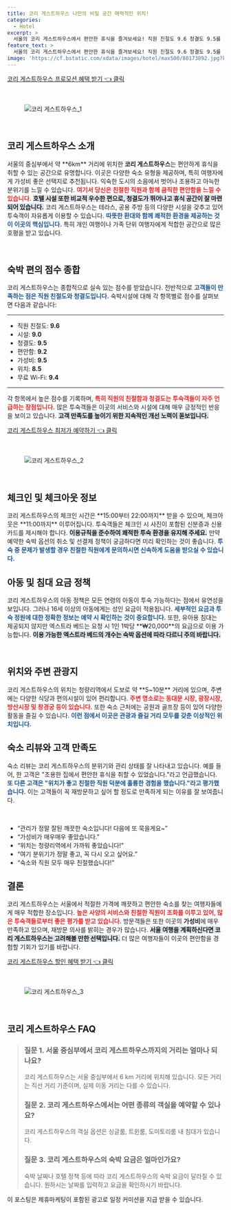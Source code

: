 ```yaml
---
title: 코리 게스트하우스 나만의 비밀 공간 매력적인 위치!
categories:
  - Hotel
excerpt: >
  서울의 코리 게스트하우스에서 편안한 휴식을 즐겨보세요! 직원 친절도 9.6 청결도 9.5를 자랑하는 이곳은 동대문 창경궁과 가까워 여행에 최적의 장소입니다. 가성비까지 뛰어난 숙소에서 특별한 순간을 만들어보세요!
feature_text: >
  서울의 코리 게스트하우스에서 편안한 휴식을 즐겨보세요! 직원 친절도 9.6 청결도 9.5를 자랑하는 이곳은 동대문 창경궁과 가까워 여행에 최적의 장소입니다. 가성비까지 뛰어난 숙소에서 특별한 순간을 만들어보세요!
image: 'https://cf.bstatic.com/xdata/images/hotel/max500/80173892.jpg?k=b57ff787267ea8c0d1f5ec6524a229dd40a39e9b2cf601d83d6b9d07f8dda03a&o=&hp=1'
---
```


<p><a class="modoo-button" href="https://tinyurl.com/2xpn8pul" rel="nofollow noopener">코리 게스트하우스 프로모션 혜택 받기 👈 클릭</a></p><br/>
<figure class="image"><img alt="코리 게스트하우스_1" src="https://cf.bstatic.com/xdata/images/hotel/max1024x768/79973878.jpg?k=bb65a8b76e61fe160db1dd01beadabc169140aa78ce48efe18ffcbc1fb513175&amp;o=&amp;hp=1"/></figure><br/>

<h2 data-ke-size="size26" id="코리_게스트하우스_소개">코리 게스트하우스 소개</h2>
<p data-ke-size="size16">서울의 중심부에서 약 **6km** 거리에 위치한 <b>코리 게스트하우스</b>는 편안하게 휴식을 취할 수 있는 공간으로 유명합니다. 이곳은 다양한 숙소 유형을 제공하며, 특히 여행자에게 가성비 좋은 선택지로 추천됩니다. 익숙한 도시의 소음에서 벗어나 조용하고 아늑한 분위기를 느낄 수 있습니다. <b><span style="color: #ee2323;">여기서 당신은 친절한 직원과 함께 큼직한 편안함을 느낄 수 있습니다.</span></b> <b><span style="background-color: #21538527;">호텔 시설 또한 비교적 우수한 편으로, 청결도가 뛰어나고 휴식 공간이 잘 마련되어 있습니다.</span></b> 코리 게스트하우스는 테라스, 공용 주방 등의 다양한 시설을 갖추고 있어 투숙객이 자유롭게 이용할 수 있습니다. <b><span style="color: #1a5490;">따뜻한 환대와 함께 쾌적한 환경을 제공하는 것이 이곳의 핵심입니다.</span></b> 특히 개인 여행이나 가족 단위 여행자에게 적합한 공간으로 많은 호평을 받고 있습니다.</p>
<p data-ke-size="size16"> </p>
<h2 data-ke-size="size23" id="숙박_편의_점수_종합">숙박 편의 점수 종합</h2>
<p data-ke-size="size16">코리 게스트하우스는 종합적으로 실속 있는 점수를 받았습니다. 전반적으로 <b><span style="color: #1a5490;">고객들이 만족하는 점은 직원 친절도와 청결도입니다.</span></b> 숙박시설에 대해 각 항목별로 점수를 살펴보면 다음과 같습니다:</p>
<hr contenteditable="false" data-ke-style="style5" data-ke-type="horizontalRule"/>
<ul data-ke-list-type="disc" style="list-style-type: disc;">
<li>직원 친절도: <b>9.6</b></li>
<li>시설: <b>9.0</b></li>
<li>청결도: <b>9.5</b></li>
<li>편안함: <b>9.2</b></li>
<li>가성비: <b>9.5</b></li>
<li>위치: <b>8.5</b></li>
<li>무료 Wi-Fi: <b>9.4</b></li>
</ul>
<hr contenteditable="false" data-ke-style="style5" data-ke-type="horizontalRule"/>
<p data-ke-size="size16">각 항목에서 높은 점수를 기록하며, <b><span style="color: #ee2323;">특히 직원의 친절함과 청결도는 투숙객들이 자주 언급하는 장점입니다.</span></b> 많은 투숙객들은 이곳의 서비스와 시설에 대해 매우 긍정적인 반응을 보이고 있습니다. <b><span style="background-color: #21538527;">고객 만족도를 높이기 위한 지속적인 개선 노력이 돋보입니다.</span></b></p>
<p><a class="modoo-button" href="https://tinyurl.com/2xpn8pul" rel="nofollow noopener">코리 게스트하우스 최저가 예약하기 👈 클릭</a></p><br/>
<figure class="image"><img alt="코리 게스트하우스_2" src="https://cf.bstatic.com/xdata/images/hotel/max500/80173892.jpg?k=b57ff787267ea8c0d1f5ec6524a229dd40a39e9b2cf601d83d6b9d07f8dda03a&amp;o=&amp;hp=1"/></figure><br/>
<h2 data-ke-size="size23" id="체크인과_체크아웃_정보">체크인 및 체크아웃 정보</h2>
<p data-ke-size="size16">코리 게스트하우스의 체크인 시간은 **15:00부터 22:00까지** 받을 수 있으며, 체크아웃은 **11:00까지** 이루어집니다. 투숙객들은 체크인 시 사진이 포함된 신분증과 신용카드를 제시해야 합니다. <b><span style="background-color: #21538527;">이용규칙을 준수하여 쾌적한 투숙 환경을 유지해 주세요.</span></b> 만약 예약한 숙박 옵션의 취소 및 선결제 정책이 궁금하다면 미리 확인하는 것이 좋습니다. <b><span style="color: #1a5490;">투숙 중 문제가 발생할 경우 친절한 직원에게 문의하시면 신속하게 도움을 받으실 수 있습니다.</span></b></p>
<h2 data-ke-size="size23" id="아동_및_침대_요금_정책">아동 및 침대 요금 정책</h2>
<p data-ke-size="size16">코리 게스트하우스의 아동 정책은 모든 연령의 아동이 투숙 가능하다는 점에서 유연성을 보입니다. 그러나 16세 이상의 아동에게는 성인 요금이 적용됩니다. <b><span style="color: #1a5490;">세부적인 요금과 투숙 정원에 대한 정확한 정보는 예약 시 확인하는 것이 중요합니다.</span></b> 또한, 유아용 침대는 제공되지 않지만 엑스트라 베드는 요청 시 1인 1박당 **₩20,000**의 요금으로 이용 가능합니다. <b><span style="background-color: #21538527;">이용 가능한 엑스트라 베드의 개수는 숙박 옵션에 따라 다르니 주의 바랍니다.</span></b></p>
<p data-ke-size="size16"> </p>
<h2 data-ke-size="size23" id="위치와_주변_관광지">위치와 주변 관광지</h2>
<p data-ke-size="size16">코리 게스트하우스의 위치는 청량리역에서 도보로 약 **5~10분** 거리에 있으며, 주변에는 다양한 식당과 편의시설이 있어 편리합니다. <b><span style="color: #ee2323;">주변 명소로는 동대문 시장, 광장시장, 방산시장 및 창경궁 등이 있습니다.</span></b> 또한 숙소 근처에는 공원과 골프장 등이 있어 다양한 활동을 즐길 수 있습니다. <b><span style="color: #1a5490;">이런 점에서 이곳은 관광과 즐길 거리 모두를 갖춘 이상적인 위치입니다.</span></b></p>
<h2 data-ke-size="size26" id="숙소_리뷰와_고객_만족도">숙소 리뷰와 고객 만족도</h2>
<p data-ke-size="size16">숙소 리뷰는 코리 게스트하우스의 분위기와 관리 상태를 잘 나타내고 있습니다. 예를 들어, 한 고객은 "조용한 집에서 편안한 휴식을 취할 수 있었습니다."라고 언급했습니다. <b><span style="color: #1a5490;">또 다른 고객은 "위치가 좋고 친절한 직원 덕분에 훌륭한 경험을 했습니다."라고 평가했습니다.</span></b> 이는 고객들이 꼭 재방문하고 싶어 할 정도로 만족하게 되는 이유를 잘 보여줍니다.</p>
<p data-ke-size="size16"> </p>
<ul data-ke-list-type="disc" style="list-style-type: disc;">
<li>“관리가 정말 잘된 깨끗한 숙소입니다! 다음에 또 묵을게요~”</li>
<li>“가성비가 매우매우 좋았습니다.”</li>
<li>“위치는 청량리역에서 가까워 좋았습니다!”</li>
<li>“여기 분위기가 정말 좋고, 꼭 다시 오고 싶어요.”</li>
<li>“숙소와 직원 모두 매우 친절했습니다!”</li>
</ul>
<h2 data-ke-size="size23" id="결론">결론</h2>
<p data-ke-size="size16">코리 게스트하우스는 서울에서 적절한 가격에 깨끗하고 편안한 숙소를 찾는 여행자들에게 매우 적합한 장소입니다. <b><span style="color: #ee2323;">높은 사양의 서비스와 친절한 직원이 조화를 이루고 있어, 많은 투숙객들로부터 좋은 평가를 받고 있습니다.</span></b> 방문객들은 또한 이곳의 <b>가성비</b>에 매우 만족하고 있으며, 재방문 의사를 밝히는 경우가 많습니다. <b><span style="background-color: #21538527;">서울 여행을 계획하신다면 코리 게스트하우스는 고려해볼 만한 선택입니다.</span></b> 더 많은 여행자들이 이곳의 편안함을 경험할 기회가 있기를 바랍니다.</p>

<p><a class="modoo-button" href="https://tinyurl.com/2xpn8pul" rel="nofollow noopener">코리 게스트하우스 할인 혜택 받기 👈 클릭</a></p><br>

<figure class="image"><img src="https://cf.bstatic.com/xdata/images/hotel/max500/80174001.jpg?k=27f45f6eb4565501580b2bad7f0785d721c0e22c60269d2416e4e22beaf132ce&o=&hp=1" alt="코리 게스트하우스_3"></figure><br>
<h2 id="코리_게스트하우스_FAQ">코리 게스트하우스 FAQ</h2>
<div itemscope="" itemtype="https://schema.org/FAQPage"> <blockquote> <div itemscope="" itemprop="mainEntity" itemtype="https://schema.org/Question"> <h3 itemprop="name">질문 1. 서울 중심부에서 코리 게스트하우스까지의 거리는 얼마나 되나요?</h3> <div itemscope="" itemprop="acceptedAnswer" itemtype="https://schema.org/Answer"> <span itemprop="text"> <p>코리 게스트하우스는 서울 중심부에서 6 km 거리에 위치해 있습니다. 모든 거리는 직선 거리 기준이며, 실제 이동 거리는 다를 수 있습니다.</p> </span> </div> </div> <div itemscope="" itemprop="mainEntity" itemtype="https://schema.org/Question"> <h3 itemprop="name">질문 2. 코리 게스트하우스에서는 어떤 종류의 객실을 예약할 수 있나요?</h3> <div itemscope="" itemprop="acceptedAnswer" itemtype="https://schema.org/Answer"> <span itemprop="text"> <p>코리 게스트하우스의 객실 옵션은 싱글룸, 트윈룸, 도미토리룸 내 침대가 있습니다.</p> </span> </div> </div> <div itemscope="" itemprop="mainEntity" itemtype="https://schema.org/Question"> <h3 itemprop="name">질문 3. 코리 게스트하우스의 숙박 요금은 얼마인가요?</h3> <div itemscope="" itemprop="acceptedAnswer" itemtype="https://schema.org/Answer"> <span itemprop="text"> <p>숙박 날짜나 호텔 정책 등에 따라 코리 게스트하우스의 숙박 요금이 달라질 수 있습니다. 원하시는 날짜를 입력하고 요금을 확인하시기 바랍니다.</p> </span> </div> </div> </blockquote> </div><p>이 포스팅은 제휴마케팅이 포함된 광고로 일정 커미션을 지급 받을 수 있습니다.</p>

